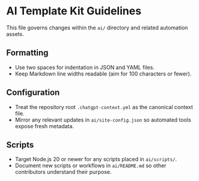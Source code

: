 # AI Template Kit Guidelines

This file governs changes within the `ai/` directory and related automation assets.

## Formatting
- Use two spaces for indentation in JSON and YAML files.
- Keep Markdown line widths readable (aim for 100 characters or fewer).

## Configuration
- Treat the repository root `.chatgpt-context.yml` as the canonical context file.
- Mirror any relevant updates in `ai/site-config.json` so automated tools expose fresh metadata.

## Scripts
- Target Node.js 20 or newer for any scripts placed in `ai/scripts/`.
- Document new scripts or workflows in `ai/README.md` so other contributors understand their purpose.
